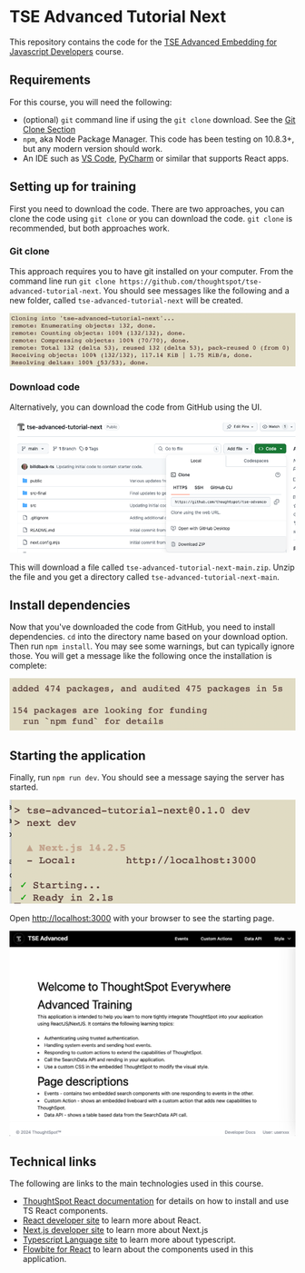 # TSE Advanced Tutorial Next

This repository contains the code for
the [TSE Advanced Embedding for Javascript Developers](https://training.thoughtspot.com/thoughtspot-embedded-advanced-embedding-for-javascript-developers)
course.

## Requirements

For this course, you will need the following:

* (optional) `git` command line if using the `git clone` download. See the [Git Clone Section](#git-clone)
* `npm`, aka Node Package Manager. This code has been testing on 10.8.3+, but any modern version should work.
* An IDE such as [VS Code](https://code.visualstudio.com/), [PyCharm](https://www.jetbrains.com/pycharm/) or similar
  that supports React apps.

## Setting up for training

First you need to download the code. There are two approaches, you can clone the code using `git clone` or you can
download the code.  `git clone` is recommended, but both approaches work.

### Git clone

This approach requires you to have git installed on your computer. From the command line run
`git clone https://github.com/thoughtspot/tse-advanced-tutorial-next`. You should see messages like the following and a
new folder, called `tse-advanced-tutorial-next` will be created.

![Git clone](docs/git-clone.png)

### Download code

Alternatively, you can download the code from GitHub using the UI.

![Download repo](docs/git-download.png)

This will download a file called `tse-advanced-tutorial-next-main.zip`. Unzip the file and you get a directory
called `tse-advanced-tutorial-next-main`.

## Install dependencies

Now that you've downloaded the code from GitHub, you need to install dependencies.  `cd` into the directory name based
on your download option. Then run `npm install`. You may see some warnings, but can typically ignore those. You will get
a message like the following once the installation is complete:

![NPM install](docs/npm-install.png)

## Starting the application

Finally, run `npm run dev`. You should see a message saying the server has started.

![NPM run dev](docs/npm-run-dev.png)

Open [http://localhost:3000](http://localhost:3000) with your browser to see the starting page.

![Application home page](docs/home-page.png)

## Technical links

The following are links to the main technologies used in this course.

* [ThoughtSpot React documentation](https://developers.thoughtspot.com/docs/react-app-embed) for details on how to
  install and use TS React components.
* [React developer site](https://react.dev/) to learn more about React.
* [Next.js developer site](https://nextjs.org/) to learn more about Next.js
* [Typescript Language site](https://www.typescriptlang.org/) to learn more about typescript.
* [Flowbite for React](https://flowbite-react.com/) to learn about the components used in this application.